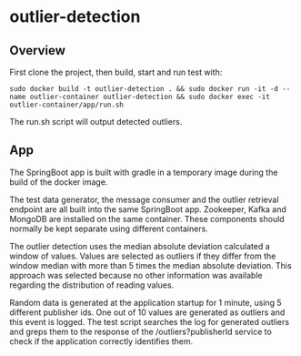 # outlier-detection

## Overview

First clone the project, then build, start and run test with:
```
sudo docker build -t outlier-detection . && sudo docker run -it -d --name outlier-container outlier-detection && sudo docker exec -it outlier-container/app/run.sh
```

The run.sh script will output detected outliers.

## App

The SpringBoot app is built with gradle in a temporary image during the build of the docker image.

The test data generator, the message consumer and the outlier retrieval endpoint are all built into the same SpringBoot app.
Zookeeper, Kafka and MongoDB are installed on the same container.
These components should normally be kept separate using different containers.

The outlier detection uses the median absolute deviation calculated a window of values.
Values are selected as outliers if they differ from the window median with more than 5 times the median absolute deviation.
This approach was selected because no other information was available regarding the distribution of reading values.

Random data is generated at the application startup for 1 minute, using 5 different publisher ids.
One out of 10 values are generated as outliers and this event is logged.
The test script searches the log for generated outliers and greps them to the response of the /outliers?publisherId service to
check if the application correctly identifies them. 